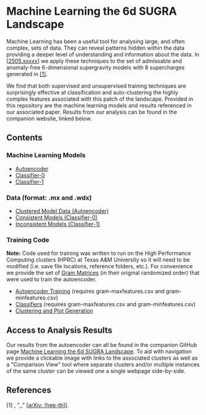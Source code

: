 # Machine Learning the 6d SUGRA Landscape

Machine Learning has been a useful tool for analysing large, and often complex, sets of data. They can reveal patterns hidden within the data providing a deeper level of understanding and information about the data. In [[2505.xxxxx](arxiv.com/hep-th/)] we apply these techniques to the set of admissable and anomaly-free 6-dimensional supergravity models with 8 supercharges generated in [[1]](#1). 

We find that both supervised and unsupervised training techniques are surprisingly effective at classification and auto-clustering the highly complex features associated with this patch of the landscape. Provided in this repository are the machine learning models and results referenced in our associated paper. Results from our analysis can be found in the companion website, linked below. 

## Contents
### Machine Learning Models
* [Autoencoder](https://github.com/nait400/ML-6d-sugra-landscape/tree/ed5ff3bac3702e56fd47acdb9a4e04e9b0728d99/models/autoencoder)
* [Classifier-0](https://github.com/nait400/ML-6d-sugra-landscape/tree/2cf57d227ee385b5f6d4dca624d816ac2cc5e431/models/classifier-0)
* [Classifier-1](https://github.com/nait400/ML-6d-sugra-landscape/tree/2cf57d227ee385b5f6d4dca624d816ac2cc5e431/models/classifier-1)
### Data (format: .mx and .wdx)
* [Clustered Model Data (Autoencoder)](https://github.com/nait400/ML-6d-sugra-landscape/tree/2cf57d227ee385b5f6d4dca624d816ac2cc5e431/data/clusters)
* [Consistent Models (Classifier-0)](https://github.com/nait400/ML-6d-sugra-landscape/tree/2cf57d227ee385b5f6d4dca624d816ac2cc5e431/data/classifier-0)
* [Inconsistent Models (Classifier-1)](https://github.com/nait400/ML-6d-sugra-landscape/tree/2cf57d227ee385b5f6d4dca624d816ac2cc5e431/data/classifier-1)
### Training Code
**Note:** Code used for training was written to run on the High Performance Computing clusters (HPRC) at Texas A&M University so it will need to be modified (i.e. save file locations, reference folders, etc.). For convenience we provide the set of [Gram Matrices](https://github.com/nait400/ML-6d-sugra-landscape/tree/2cf57d227ee385b5f6d4dca624d816ac2cc5e431/src/GramMatrices) (in their original randomized order) that were used to train the autoencoder.
* [Autoencoder Training](https://github.com/nait400/ML-6d-sugra-landscape/tree/2cf57d227ee385b5f6d4dca624d816ac2cc5e431/src/autoencoder) (requires gram-maxfeatures.csv and gram-minfeatures.csv)
* [Classifiers](https://github.com/nait400/ML-6d-sugra-landscape/tree/2cf57d227ee385b5f6d4dca624d816ac2cc5e431/src/classifiers) (requires gram-maxfeatures.csv and gram-minfeatures.csv)
* [Clustering and Plot Generation](https://github.com/nait400/ML-6d-sugra-landscape/tree/2cf57d227ee385b5f6d4dca624d816ac2cc5e431/src/clustering)

## Access to Analysis Results
Our results from the autoencoder can all be found in the companion GitHub page [Machine Learning the 6d SUGRA Landscape](https://nait400.github.io/ML-6d-sugra-landscape/). To aid with navigation we provide a clickable image with links to the associated clusters as well as a "Comparison View" tool where separate clusters and/or multiple instances of the same cluster can be viewed one a single webpage side-by-side. 

## References
<a id="1">[1]</a>
,
"*,*,"
[[arXiv: [hep-th]](https://arxiv.org/abs/)].
